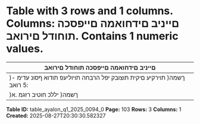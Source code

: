 # Table with 3 rows and 1 columns. Columns: םייניב םידחואמה םייפסכה תוחודל םירואב. Contains 1 numeric values.

| םייניב םידחואמה םייפסכה תוחודל םירואב |
|---|
| )ךשמה( תוירקיע םיקית תוצובק יפל הרבחה תויוליעפ תודוא ףסונ עדימ - :5 רואב |
| )ךשמה( יללכ חוטיב רזגמ .א |

**Table ID:** table_ayalon_q1_2025_0094_0
**Page:** 103
**Rows:** 3
**Columns:** 1
**Created:** 2025-08-27T20:30:30.582327
